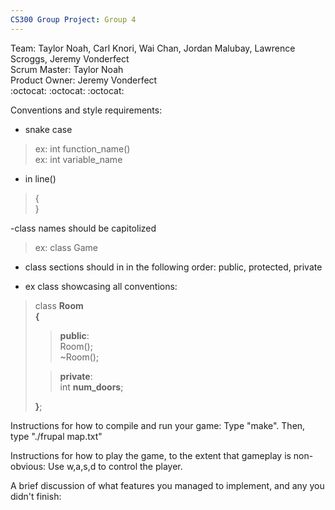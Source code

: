 ```yaml
---
CS300 Group Project: Group 4
---
```


Team: Taylor Noah, Carl Knori, Wai Chan, Jordan Malubay, Lawrence Scroggs, Jeremy Vonderfect  
Scrum Master: Taylor Noah  
Product Owner: Jeremy Vonderfect  
:octocat: :octocat: :octocat:

Conventions and style requirements:  
- snake case  
>ex: int function_name()  
>ex: int variable_name

- in line()  
>{  
>}  

-class names should be capitolized  
>ex: class Game  

- class sections should in in the following order: public, protected, private


- ex class showcasing all conventions:  
>class **Room**  
>**{**  
>>  **public**:  
>     Room();   
>      ~Room();  
>     
>>  **private**:  
>      int **num_doors**;  
>
>**}**;

Instructions for how to compile and run your game:
Type "make". Then, type "./frupal map.txt"

Instructions for how to play the game, to the extent that gameplay is non-obvious:
Use w,a,s,d to control the player.

A brief discussion of what features you managed to implement, and any you didn't finish:
